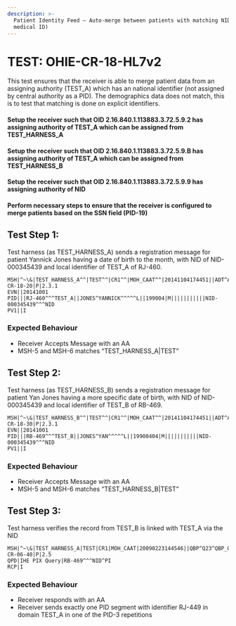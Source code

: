 ```yaml
---
description: >-
  Patient Identity Feed – Auto-merge between patients with matching NID (as non
  medical ID)
---
```


# TEST: OHIE-CR-18-HL7v2

This test ensures that the receiver is able to merge patient data from an assigning authority (TEST\_A) which has an national identifier (not assigned by central authority as a PID). The demographics data does not match, this is to test that matching is done on explicit identifiers.

#### Setup the receiver such that OID 2.16.840.1.113883.3.72.5.9.2 has assigning authority of TEST\_A which can be assigned from TEST\_HARNESS\_A

#### Setup the receiver such that OID 2.16.840.1.113883.3.72.5.9.B has assigning authority of TEST\_A which can be assigned from TEST\_HARNESS\_B

#### Setup the receiver such that OID 2.16.840.1.113883.3.72.5.9.9 has assigning authority of NID

#### Perform necessary steps to ensure that the receiver is configured to merge patients based on the SSN field (PID-19)

## Test Step 1:

Test harness (as TEST\_HARNESS\_A) sends a registration message for patient Yannick Jones having a date of birth to the month, with NID of NID-000345439 and local identifier of TEST\_A of RJ-460.

```
MSH|^~\&|TEST_HARNESS_A^^|TEST^^|CR1^^|MOH_CAAT^^|20141104174451||ADT^A01^ADT_A01|TEST-CR-18-20|P|2.3.1
EVN||20141001
PID|||RJ-460^^^TEST_A||JONES^YANNICK^^^^^L||199004|M|||||||||||NID-000345439^^^NID
PV1||I
```

### Expected Behaviour

* Receiver Accepts Message with an AA
* MSH-5 and MSH-6 matches “TEST\_HARNESS\_A|TEST”

## Test Step 2:

Test harness (as TEST\_HARNESS\_B) sends a registration message for patient Yan Jones having a more specific date of birth, with NID of NID-000345439 and local identifier of TEST\_B of RB-469.

```
MSH|^~\&|TEST_HARNESS_B^^|TEST^^|CR1^^|MOH_CAAT^^|20141104174451||ADT^A01^ADT_A01|TEST-CR-18-30|P|2.3.1
EVN||20141001
PID|||RB-469^^^TEST_B||JONES^YAN^^^^^L||19900404|M|||||||||||NID-000345439^^^NID
PV1||I
```

### Expected Behaviour

* Receiver Accepts Message with an AA
* MSH-5 and MSH-6 matches “TEST\_HARNESS\_B|TEST”

## Test Step 3:

Test harness verifies the record from TEST\_B is linked with TEST\_A via the NID

```
MSH|^~\&|TEST_HARNESS_A|TEST|CR1|MOH_CAAT|20090223144546||QBP^Q23^QBP_Q21|TEST-CR-06-40|P|2.5
QPD|IHE PIX Query|RB-469^^^NID^PI
RCP|I
```

### Expected Behaviour

* Receiver responds with an AA
* Receiver sends exactly one PID segment with identifier RJ-449 in domain TEST\_A in one of the PID-3 repetitions
